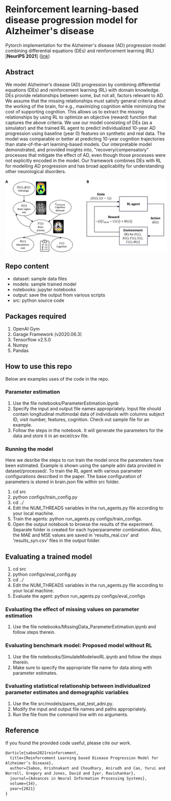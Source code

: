 # Reinforcement learning-based disease progression model for Alzheimer's disease

Pytorch implementation for the Alzheimer's disease (AD) progression model combining differential equations (DEs) and reinforcement learning (RL) [**NeurIPS 2021**] ([link](https://proceedings.neurips.cc/paper/2021/hash/af1c25e88a9e818f809f6b5d18ca02e2-Abstract.html))

## Abstract
We model Alzheimer’s disease (AD) progression by combining differential equations (DEs) and reinforcement learning (RL) with domain knowledge. DEs provide relationships between some, but not all, factors relevant to AD. We assume that the missing relationships must satisfy general criteria about the working of the brain, for e.g., maximizing cognition while minimizing the cost of supporting cognition. This allows us to extract the missing relationships by using RL to optimize an objective (reward) function that captures the above criteria. We use our model consisting of DEs (as a simulator) and the trained RL agent to predict individualized 10-year AD progression using baseline (year 0) features on synthetic and real data. The model was comparable or better at predicting 10-year cognition trajectories than state-of-the-art learning-based models. Our interpretable model demonstrated, and provided insights into, "recovery/compensatory" processes that mitigate the effect of AD, even though those processes were not explicitly encoded in the model. Our framework combines DEs with RL for modelling AD progression and has broad applicability for understanding other neurological disorders.

<div align="center">
  <img src="model.jpg" width="700px" />
</div>

## Repo content
- dataset: sample data files
- models: sample trained model
- notebooks: jupyter notebooks
- output: save the output from various scripts
- src: python source code

## Packages required
1. OpenAI Gym
2. Garage Framework (v2020.06.3)
3. Tensorflow v2.5.0
4. Numpy
5. Pandas
<!-- 
Installation
Install anaconda/miniconda
Required packages

  $ conda env create --name dsmil --file env.yml
  $ conda activate dsmil
Install OpenSlide and openslide-python.
Tutorial 1 and Tutorial 2 (Windows). -->

## How to use this repo
Below are examples uses of the code in the repo.

### Parameter estimation
1. Use the file notebooks/ParameterEstimation.ipynb
2. Specify the input and output file names appropriately. Input file should contain longitudinal multimodal data of individuals with columns subject ID, visit number, features, cognition. Check out sample file for an example.
3. Follow the steps in the notebook. It will generate the parameters for the data and store it in an excel/csv file.

### Running the model
Here we desribe the steps to run train the model once the parameters have been estimated. Example is shown using the sample adni data provided in dataset/processed/. To train the RL agent with various parameter configurations described in the paper. The base configuration of parameters is stored in brain.json file within src folder.
1. cd src
2. python configs/train_config.py
3. cd ../
4. Edit the NUM_THREADS variables in the run_agents.py file according to your local machine.
5. Train the agents: python run_agents.py configs/train_configs. 
6. Open the output notebook to browse the results of the experiment. Separate folder is created for each hyperparameter combination. Also, the MAE and MSE values are saved in 'results_real.csv' and 'results_syn.csv' files in the output folder.

## Evaluating a trained model
1. cd src
2. python configs/eval_config.py
3. cd ../
4. Edit the NUM_THREADS variables in the run_agents.py file according to your local machine.
5. Evaluate the agent: python run_agents.py configs/eval_configs

### Evaluating the effect of missing values on parameter estimation
1. Use the file notebooks/MissingData_ParameterEstimation.ipynb and follow steps therein.

### Evaluating benchmark model: Proposed model without RL
1. Use the file notebooks/SimulateModelwoRL.ipynb and follow the steps therein.
2. Make sure to specify the appropriate file name for data along with parameter estimates.

### Evaluating statistical relationship between individualized parameter estimates and demographic variables
1. Use the file src/models/pares_stat_test_adni.py.
2. Modify the input and output file names and paths appropriately.
2. Run the file from the command line with no arguments.

## Reference
If you found the provided code useful, please cite our work.

```
@article{saboo2021reinforcement,
  title={Reinforcement Learning based Disease Progression Model for Alzheimer’s Disease},
  author={Saboo, Krishnakant and Choudhary, Anirudh and Cao, Yurui and Worrell, Gregory and Jones, David and Iyer, Ravishankar},
  journal={Advances in Neural Information Processing Systems},
  volume={34},
  year={2021}
}
```
